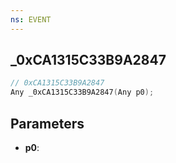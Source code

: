 ```yaml
---
ns: EVENT
---
```

## _0xCA1315C33B9A2847

```c
// 0xCA1315C33B9A2847
Any _0xCA1315C33B9A2847(Any p0);
```

## Parameters
* **p0**:
